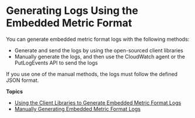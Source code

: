 # Generating Logs Using the Embedded Metric Format<a name="CloudWatch_Embedded_Metric_Format_Generation"></a>

You can generate embedded metric format logs with the following methods:
+ Generate and send the logs by using the open\-sourced client libraries
+ Manually generate the logs, and then use the CloudWatch agent or the PutLogEvents API to send the logs

If you use one of the manual methods, the logs must follow the defined JSON format\.

**Topics**
+ [Using the Client Libraries to Generate Embedded Metric Format Logs](CloudWatch_Embedded_Metric_Format_Libraries.md)
+ [Manually Generating Embedded Metric Format Logs](CloudWatch_Embedded_Metric_Format_Manual.md)